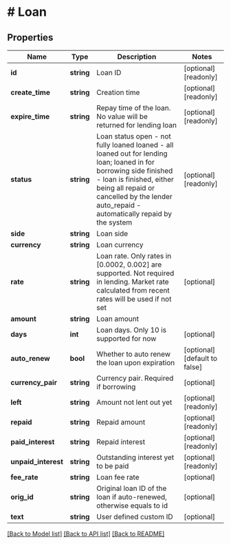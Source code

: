 # # Loan

## Properties

Name | Type | Description | Notes
------------ | ------------- | ------------- | -------------
**id** | **string** | Loan ID | [optional] [readonly] 
**create_time** | **string** | Creation time | [optional] [readonly] 
**expire_time** | **string** | Repay time of the loan. No value will be returned for lending loan | [optional] [readonly] 
**status** | **string** | Loan status  open - not fully loaned loaned - all loaned out for lending loan; loaned in for borrowing side finished - loan is finished, either being all repaid or cancelled by the lender auto_repaid - automatically repaid by the system | [optional] [readonly] 
**side** | **string** | Loan side | 
**currency** | **string** | Loan currency | 
**rate** | **string** | Loan rate. Only rates in [0.0002, 0.002] are supported.  Not required in lending. Market rate calculated from recent rates will be used if not set | [optional] 
**amount** | **string** | Loan amount | 
**days** | **int** | Loan days. Only 10 is supported for now | [optional] 
**auto_renew** | **bool** | Whether to auto renew the loan upon expiration | [optional] [default to false]
**currency_pair** | **string** | Currency pair. Required if borrowing | [optional] 
**left** | **string** | Amount not lent out yet | [optional] [readonly] 
**repaid** | **string** | Repaid amount | [optional] [readonly] 
**paid_interest** | **string** | Repaid interest | [optional] [readonly] 
**unpaid_interest** | **string** | Outstanding interest yet to be paid | [optional] [readonly] 
**fee_rate** | **string** | Loan fee rate | [optional] 
**orig_id** | **string** | Original loan ID of the loan if auto-renewed, otherwise equals to id | [optional] 
**text** | **string** | User defined custom ID | [optional] 

[[Back to Model list]](../../README.md#documentation-for-models) [[Back to API list]](../../README.md#documentation-for-api-endpoints) [[Back to README]](../../README.md)
